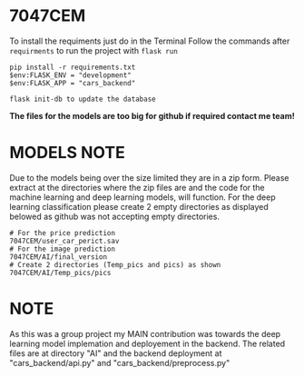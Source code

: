 # 7047CEM
To install the requiments just do in the Terminal
Follow the commands after `requirments` to run the project with 
`flask run`
```
pip install -r requirements.txt
$env:FLASK_ENV = "development" 
$env:FLASK_APP = "cars_backend"

flask init-db to update the database
```
**The files for the models are too big for github if required contact me team!**

# MODELS NOTE
Due to the models being over the size limited they are in a zip form. Please extract at the directories where the zip files are and the code for the machine learning and deep learning models, will function. For the deep learning classification please create 2 empty directories as displayed belowed as github was not accepting empty directories.

```
# For the price prediction
7047CEM/user_car_perict.sav
# For the image prediction
7047CEM/AI/final_version
# Create 2 directories (Temp_pics and pics) as shown
7047CEM/AI/Temp_pics/pics
```
# NOTE
As this was a group project my MAIN contribution was towards the deep learning model implemation and deployement in the backend. The related files are at directory "AI" and the backend deployment at "cars_backend/api.py" and "cars_backend/preprocess.py"
